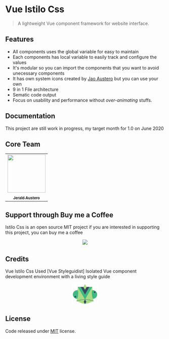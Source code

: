 # Vue Istilo Css

> A lightweight Vue component framework for website interface.

## Features
* All components uses the global variable for easy to maintain
* Each components has local variable to easily track and configure the values
* It's modular so you can import the components that you want to avoid unecessary components
* It has own system icons created by [Jao Austero](https://github.com/JaoAustero) but you can use your own
* 9 in 1 File architecture
* Sematic code output
* Focus on usability and performance without *over-animating* stuffs.

## Documentation

This project are still work in progress, my target month for 1.0 on June 2020

## Core Team

<table>
    <tr>
        <td align="center">
            <a href="https://www.instagram.com/jaoaustero">
                <img height="120px"
                    width="120px"
                    src="https://avatars1.githubusercontent.com/u/15128024?s=460&u=4e7760ebc75d99f333001a253bc23def727eb512&v=4"
                    style="max-width: 100%;">
                    <br>
                <sub>
                    <b>Jerald Austero</b>
                </sub>
            </a>
        </td>
    </tr>
</table>

## Support through Buy me a Coffee

Istilo Css is an open source MIT project if you are interested in supporting this project, you can buy me a coffee

<p align="center">
    <a href="https://www.buymeacoffee.com/jaoaustero">
        <img width="25%" src="https://az743702.vo.msecnd.net/cdn/kofi3.png?v=a">
    </a>
</p>

## Credits

Vue Istilo Css Used [Vue Styleguidist] Isolated Vue component development environment with a living style guide

<p align="center">
    <a href="https://vue-styleguidist.github.io/">
        <img width="80px"
            src="https://raw.githubusercontent.com/vue-styleguidist/vue-styleguidist/master/assets/logo.png">
    </a>
</p>


## License

Code released under [MIT](https://github.com/JaoAustero/vue-istilo/blob/master/LICENSE) license.